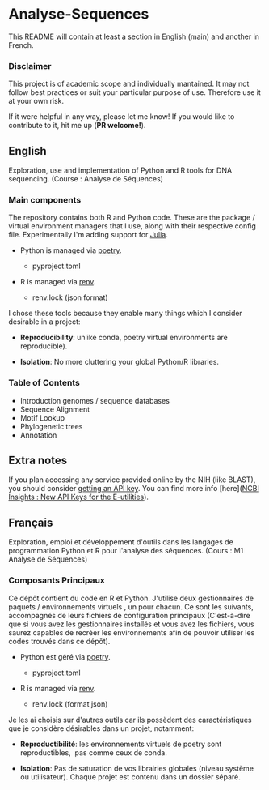 # Analyse-Sequences

This README will contain at least a section in English (main)
and another in French.

### Disclaimer

This project is of academic scope and individually mantained. It may not follow best practices or suit your particular purpose of use. Therefore use it at your own risk.

If it were helpful in any way, please let me know! If you would like to contribute to it, hit me up (**PR welcome!**).

## English

Exploration, use and implementation of Python and R tools for DNA sequencing. (Course : Analyse de Séquences)

### Main components

The repository contains both R and Python code. These are the package / virtual environment managers that I use, along with their respective config file. Experimentally  I'm adding support for [Julia](https://julialang.org/).

* Python is managed via [poetry](https://python-poetry.org/).
  
  * pyproject.toml

* R is managed via [renv](https://rstudio.github.io/renv/).
  
  * renv.lock (json format)

I chose these tools because they enable many things which I consider desirable in a project: 

* **Reproducibility**: unlike conda, poetry virtual environments are reproducible).

* **Isolation**: No more cluttering your global Python/R libraries.

### Table of Contents

* Introduction genomes / sequence databases
* Sequence Alignment
* Motif Lookup
* Phylogenetic trees
* Annotation

## Extra notes

If you plan accessing any service provided online by the NIH (like BLAST), you should consider [getting an API key](https://support.nlm.nih.gov/knowledgebase/article/KA-03521/en-us). You can find more info [here]([NCBI Insights : New API Keys for the E-utilities](https://ncbiinsights.ncbi.nlm.nih.gov/2017/11/02/new-api-keys-for-the-e-utilities/)).

## Français

Exploration, emploi et développement d'outils dans les langages de 
programmation Python et R pour l'analyse des séquences. (Cours : M1 
Analyse de Séquences)

### Composants Principaux

Ce dépôt contient du code en R et Python. J'utilise deux 
gestionnaires de paquets / environnements virtuels , un pour chacun. Ce 
sont les suivants, accompagnés de leurs fichiers de configuration 
principaux (C'est-à-dire que si vous avez les gestionnaires installés et
 vous avez les fichiers, vous saurez capables de recréer les 
environnements afin de pouvoir utiliser les codes trouvés dans ce 
dépôt).  

- Python est géré via [poetry](https://python-poetry.org/).
  
  - pyproject.toml  

- R is managed via [renv](https://rstudio.github.io/renv/).
  
  - renv.lock (format json)

Je les ai choisis sur d'autres outils car ils possèdent des 
caractéristiques que je considère désirables dans un projet, notamment:

* **Reproductibilité**: les environnements virtuels de poetry sont reproductibles,  pas comme ceux de conda.

* **Isolation**: Pas de saturation de vos librairies globales (niveau 
  système ou utilisateur). Chaque projet est contenu dans un dossier 
  séparé.
